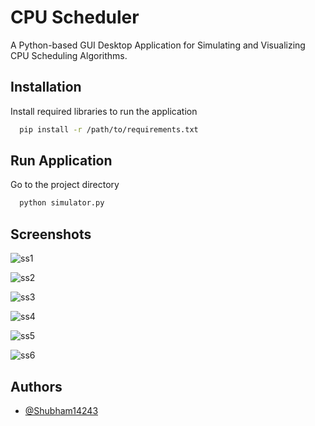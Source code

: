 
# CPU Scheduler

A Python-based GUI Desktop Application for Simulating and Visualizing CPU Scheduling Algorithms.


## Installation

Install required libraries to run the application

```bash
  pip install -r /path/to/requirements.txt
```
    
## Run Application

Go to the project directory

```bash
  python simulator.py
```


## Screenshots

![ss1](https://github.com/Shubham14243/CPU_Scheduler/assets/126408006/d21f49c6-4f82-442e-90f7-384a2d7ea2da)

![ss2](https://github.com/Shubham14243/CPU_Scheduler/assets/126408006/772c0883-d9e8-4076-915b-25060f0def39)

![ss3](https://github.com/Shubham14243/CPU_Scheduler/assets/126408006/60cc32cb-8e3d-409e-aee1-0467c0813b0a)

![ss4](https://github.com/Shubham14243/CPU_Scheduler/assets/126408006/9a12e25a-4cd4-43c5-9853-252b8712aec4)

![ss5](https://github.com/Shubham14243/CPU_Scheduler/assets/126408006/45439b5b-bc4f-4296-8f3b-cc46eeee3c69)

![ss6](https://github.com/Shubham14243/CPU_Scheduler/assets/126408006/f12df815-04cd-49a8-96f4-db6aa07e44fe)


## Authors

- [@Shubham14243](https://www.github.com/Shubham14243)

